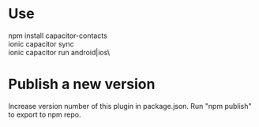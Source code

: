# Use
npm install capacitor-contacts\
ionic capacitor sync\
ionic capacitor run android|ios\

# Publish a new version
Increase version number of this plugin in package.json.
Run "npm publish" to export to npm repo.

